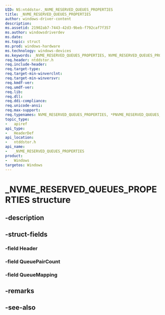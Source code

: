 ```yaml
---
UID: NS:ntddstor._NVME_RESERVED_QUEUES_PROPERTIES
title: _NVME_RESERVED_QUEUES_PROPERTIES
author: windows-driver-content
description: 
ms.assetid: 21902ab7-7443-42d3-9beb-f792caf7f357
ms.author: windowsdriverdev
ms.date: 
ms.topic: struct
ms.prod: windows-hardware
ms.technology: windows-devices
ms.keywords: _NVME_RESERVED_QUEUES_PROPERTIES, NVME_RESERVED_QUEUES_PROPERTIES, *PNVME_RESERVED_QUEUES_PROPERTIES, 
req.header: ntddstor.h
req.include-header:
req.target-type:
req.target-min-winverclnt:
req.target-min-winversvr:
req.kmdf-ver:
req.umdf-ver:
req.lib:
req.dll:
req.ddi-compliance:
req.unicode-ansi:
req.max-support:
req.typenames: NVME_RESERVED_QUEUES_PROPERTIES, *PNVME_RESERVED_QUEUES_PROPERTIES
topic_type: 
-	apiref
api_type: 
-	HeaderDef
api_location: 
-	ntddstor.h
api_name: 
-	_NVME_RESERVED_QUEUES_PROPERTIES
product:
-	Windows
targetos: Windows
---
```


# _NVME_RESERVED_QUEUES_PROPERTIES structure

## -description


## -struct-fields

### -field Header
 
### -field QueuePairCount
 
### -field QueueMapping
 

## -remarks

## -see-also